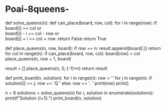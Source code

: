 # Poai-8queens-
def solve_queens(n):
    def can_place(board, row, col):
        for i in range(row):
            if board[i] == col or \
                board[i] - i == col - row or \
                board[i] + i == col + row:
                return False
        return True

   def place_queens(n, row, board):
        if row == n:
            result.append(board[:])
            return
        for col in range(n):
            if can_place(board, row, col):
                board[row] = col
                place_queens(n, row + 1, board)

   result = []
    place_queens(n, 0, [-1]*n)
    return result

def print_board(n, solution):
    for i in range(n):
        row = ''
        for j in range(n):
            if solution[i] == j:
                row += 'Q '
            else:
                row += '. '
        print(row)
    print()

n = 8
solutions = solve_queens(n)
for i, solution in enumerate(solutions):
    print(f"Solution {i+1}:")
    print_board(n, solution)
